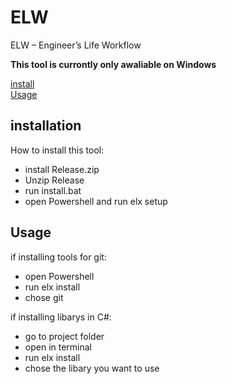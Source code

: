 # ELW

ELW – Engineer’s Life Workflow

**This tool is currontly only awaliable on Windows**

[install](#installation)<br>
[Usage](#Usage)

## installation

How to install this tool:

- install Release.zip
- Unzip Release
- run install.bat
- open Powershell and run elx setup

## Usage

if installing tools for git:

- open Powershell
- run elx install
- chose git

if installing libarys in C#:

- go to project folder
- open in terminal
- run elx install
- chose the libary you want to use

